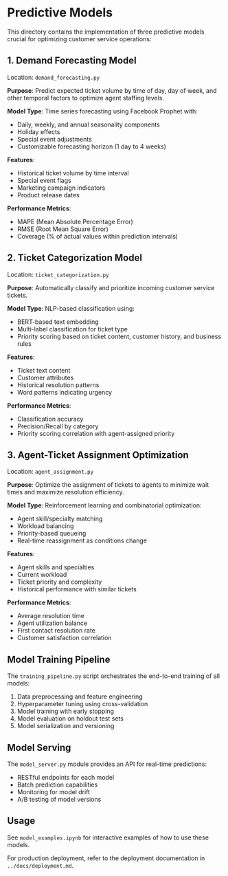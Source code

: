 # Predictive Models

This directory contains the implementation of three predictive models crucial for optimizing customer service operations:

## 1. Demand Forecasting Model

Location: `demand_forecasting.py`

**Purpose**: Predict expected ticket volume by time of day, day of week, and other temporal factors to optimize agent staffing levels.

**Model Type**: Time series forecasting using Facebook Prophet with:
- Daily, weekly, and annual seasonality components
- Holiday effects
- Special event adjustments
- Customizable forecasting horizon (1 day to 4 weeks)

**Features**:
- Historical ticket volume by time interval
- Special event flags
- Marketing campaign indicators
- Product release dates

**Performance Metrics**:
- MAPE (Mean Absolute Percentage Error)
- RMSE (Root Mean Square Error)
- Coverage (% of actual values within prediction intervals)

## 2. Ticket Categorization Model

Location: `ticket_categorization.py`

**Purpose**: Automatically classify and prioritize incoming customer service tickets.

**Model Type**: NLP-based classification using:
- BERT-based text embedding
- Multi-label classification for ticket type
- Priority scoring based on ticket content, customer history, and business rules

**Features**:
- Ticket text content
- Customer attributes
- Historical resolution patterns
- Word patterns indicating urgency

**Performance Metrics**:
- Classification accuracy
- Precision/Recall by category
- Priority scoring correlation with agent-assigned priority

## 3. Agent-Ticket Assignment Optimization

Location: `agent_assignment.py`

**Purpose**: Optimize the assignment of tickets to agents to minimize wait times and maximize resolution efficiency.

**Model Type**: Reinforcement learning and combinatorial optimization:
- Agent skill/specialty matching
- Workload balancing
- Priority-based queueing
- Real-time reassignment as conditions change

**Features**:
- Agent skills and specialties
- Current workload
- Ticket priority and complexity
- Historical performance with similar tickets

**Performance Metrics**:
- Average resolution time
- Agent utilization balance
- First contact resolution rate
- Customer satisfaction correlation

## Model Training Pipeline

The `training_pipeline.py` script orchestrates the end-to-end training of all models:

1. Data preprocessing and feature engineering
2. Hyperparameter tuning using cross-validation
3. Model training with early stopping
4. Model evaluation on holdout test sets
5. Model serialization and versioning

## Model Serving

The `model_server.py` module provides an API for real-time predictions:

- RESTful endpoints for each model
- Batch prediction capabilities
- Monitoring for model drift
- A/B testing of model versions

## Usage

See `model_examples.ipynb` for interactive examples of how to use these models.

For production deployment, refer to the deployment documentation in `../docs/deployment.md`. 